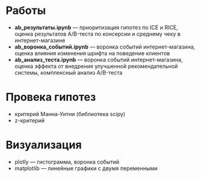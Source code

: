 # Работы
 * **ab_результаты.ipynb** — приоритизация гипотез по ICE и RICE, оценка результатов A/B-теста по консерсии и среднему чеку в интернет-магазине
 * **ab_воронка_событий.ipynb** — воронка событий интернет-магазина, оценка влияния изменения шрифта на поведение клиентов
 * **ab_анализ_теста.ipynb** — воронка событий интернет-магазина, оценка эффекта от внедрения улучшенной рекомендательной системы, комплексный анализ A/B-теста
# Провека гипотез 
 * критерий Манна-Уитни (библиотека scipy)
 * z-критерий
# Визуализация
 * plotly — гистограмма, воронка событий
 * matplotlib — линейные графики с двумя переменными

